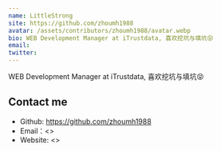 ```yaml
---
name: LittleStrong
site: https://github.com/zhoumh1988
avatar: /assets/contributors/zhoumh1988/avatar.webp
bio: WEB Development Manager at iTrustdata, 喜欢挖坑与填坑😝
email: 
twitter: 
---
```


WEB Development Manager at iTrustdata, 喜欢挖坑与填坑😝

## Contact me

- Github: <https://github.com/zhoumh1988>
- Email：<>
- Website: <>
